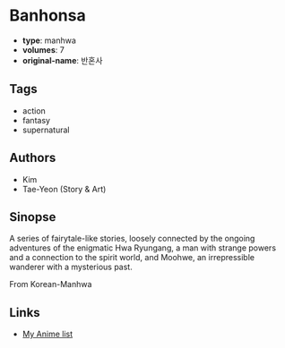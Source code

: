 # Banhonsa

-   **type**: manhwa
-   **volumes**: 7
-   **original-name**: 반혼사

## Tags

-   action
-   fantasy
-   supernatural

## Authors

-   Kim
-   Tae-Yeon (Story & Art)

## Sinopse

A series of fairytale-like stories, loosely connected by the ongoing adventures of the enigmatic Hwa Ryungang, a man with strange powers and a connection to the spirit world, and Moohwe, an irrepressible wanderer with a mysterious past.

From Korean-Manhwa

## Links

-   [My Anime list](https://myanimelist.net/manga/4100/Banhonsa)
